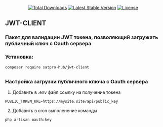 <p align="center">
<a href="https://packagist.org/packages/satpro-hub/jwt-client"><img src="https://poser.pugx.org/satpro-hub/jwt-client/d/total.svg" alt="Total Downloads"></a>
<a href="https://packagist.org/packages/satpro-hub/jwt-client"><img src="https://poser.pugx.org/satpro-hub/jwt-client/v/stable.svg" alt="Latest Stable Version"></a>
<a href="https://packagist.org/packages/satpro-hub/jwt-client"><img src="https://poser.pugx.org/satpro-hub/jwt-client/license.svg" alt="License"></a>
</p>

## JWT-CLIENT

### Пакет для валидации JWT токена, позволяющий загружать публичный ключ с Oauth сервера

### Установка:

```
composer require satpro-hub/jwt-client
```

##

### Настройка загрузки публичного ключа c Oauth сервера

1. Добавить в .env файл ссылку на получение токена

```
PUBLIC_TOKEN_URL=https://mysite.site/api/public_key
```

2. Добавить в cron выполенение команды

```
php artisan oauth:key
```